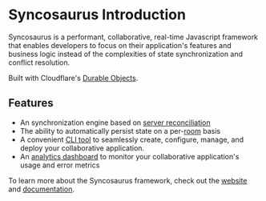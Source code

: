 # Syncosaurus Introduction

Syncosaurus is a performant, collaborative, real-time Javascript framework that enables developers to focus on their application's features and business logic instead of the complexities of state synchronization and conflict resolution.

Built with Cloudflare's [Durable Objects](https://developers.cloudflare.com/durable-objects/).

## Features

- An synchronization engine based on [server reconciliation](https://gabrielgambetta.com/client-side-prediction-server-reconciliation.html)
- The ability to automatically persist state on a per-[room](https://syncosaurus.github.io/docs/category/core-concepts/rooms) basis
- A convenient [CLI tool](https://github.com/syncosaurus/syncosaurus-cli) to seamlessly create, configure, manage, and deploy your collaborative application.
- An [analytics dashboard](https://github.com/syncosaurus/syncosaurus-dashboard) to monitor your collaborative application's usage and error metrics

To learn more about the Syncosaurus framework, check out the [website](https://syncosaurus.github.io/) and [documentation](https://syncosaurus.github.io/docs).
